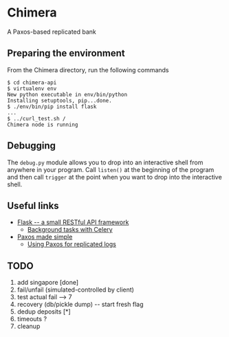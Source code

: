 # Chimera
A Paxos-based replicated bank

## Preparing the environment
From the Chimera directory, run the following commands

	$ cd chimera-api
	$ virtualenv env
	New python executable in env/bin/python
	Installing setuptools, pip...done.
	$ ./env/bin/pip install flask
	...
	$ ../curl_test.sh /
	Chimera node is running
## Debugging
The `debug.py` module allows you to drop into an interactive shell from anywhere in your program. Call `listen()` at the beginning of the program and then call `trigger` at the point when you want to drop into the interactive shell.

## Useful links
* [Flask -- a small RESTful API framework](http://flask.pocoo.org/)
  * [Background tasks with Celery](http://flask.pocoo.org/docs/0.10/patterns/celery/)
* [Paxos made simple](http://research.microsoft.com/en-us/um/people/lamport/pubs/paxos-simple.pdf)
  * [Using Paxos for replicated logs](http://www.youtube.com/watch?v=JEpsBg0AO6o)

## TODO

1. add singapore [done]
2. fail/unfail (simulated-controlled by client)
3. test actual fail --> 7
4. recovery (db/pickle dump) -- start fresh flag
5. dedup deposits [*]
6. timeouts ?
7. cleanup